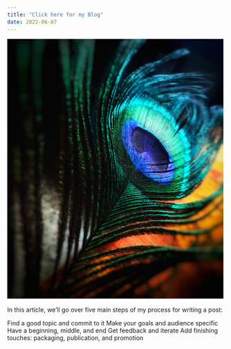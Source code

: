 ```yaml
---
title: "Click here for my Blog"
date: 2022-06-07
---
```


<img src="feather.png" alt="Feather" width="500" height="600"/>

In this article, we’ll go over five main steps of my process for writing a post:

Find a good topic and commit to it
Make your goals and audience specific
Have a beginning, middle, and end
Get feedback and iterate
Add finishing touches: packaging, publication, and promotion
